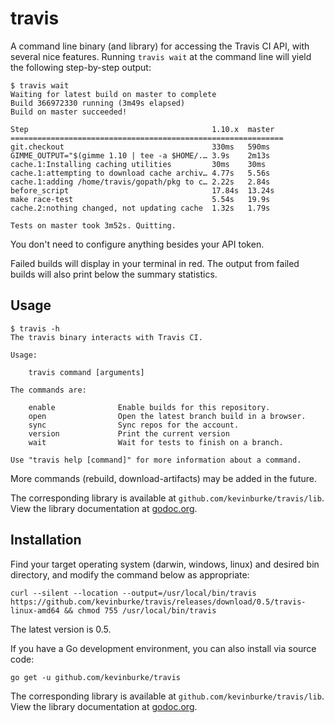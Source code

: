 # travis

A command line binary (and library) for accessing the Travis CI API, with
several nice features. Running `travis wait` at the command line will yield the
following step-by-step output:

```
$ travis wait
Waiting for latest build on master to complete
Build 366972330 running (3m49s elapsed)
Build on master succeeded!

Step                                         1.10.x  master
=============================================================
git.checkout                                 330ms   590ms
GIMME_OUTPUT="$(gimme 1.10 | tee -a $HOME/.… 3.9s    2m13s
cache.1:Installing caching utilities         30ms    30ms
cache.1:attempting to download cache archiv… 4.77s   5.56s
cache.1:adding /home/travis/gopath/pkg to c… 2.22s   2.84s
before_script                                17.84s  13.24s
make race-test                               5.54s   19.9s
cache.2:nothing changed, not updating cache  1.32s   1.79s

Tests on master took 3m52s. Quitting.
```

You don't need to configure anything besides your API token.

Failed builds will display in your terminal in red. The output from failed
builds will also print below the summary statistics.

## Usage

```
$ travis -h
The travis binary interacts with Travis CI.

Usage:

	travis command [arguments]

The commands are:

	enable              Enable builds for this repository.
	open                Open the latest branch build in a browser.
	sync                Sync repos for the account.
	version             Print the current version
	wait                Wait for tests to finish on a branch.

Use "travis help [command]" for more information about a command.
```

More commands (rebuild, download-artifacts) may be added in the future.

The corresponding library is available at
`github.com/kevinburke/travis/lib`. View the library documentation at
[godoc.org](https://godoc.org/github.com/kevinburke/travis/lib).

## Installation

Find your target operating system (darwin, windows, linux) and desired bin
directory, and modify the command below as appropriate:

    curl --silent --location --output=/usr/local/bin/travis https://github.com/kevinburke/travis/releases/download/0.5/travis-linux-amd64 && chmod 755 /usr/local/bin/travis

The latest version is 0.5.

If you have a Go development environment, you can also install via source code:

    go get -u github.com/kevinburke/travis

The corresponding library is available at
`github.com/kevinburke/travis/lib`. View the library documentation at
[godoc.org](https://godoc.org/github.com/kevinburke/travis/lib).
